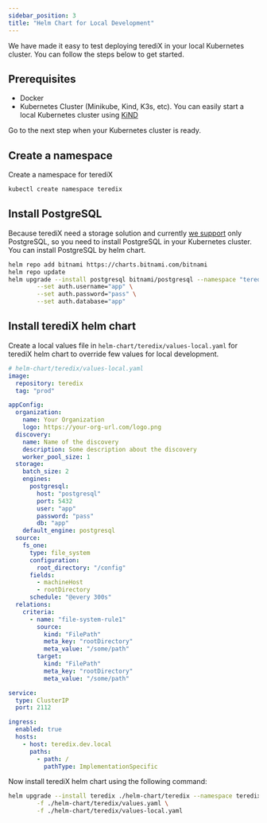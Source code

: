 ```yaml
---
sidebar_position: 3
title: "Helm Chart for Local Development"
---
```


We have made it easy to test deploying terediX in your local Kubernetes cluster. You can follow the steps below to get started.

## Prerequisites

- Docker
- Kubernetes Cluster (Minikube, Kind, K3s, etc). You can easily start a local Kubernetes cluster using [KiND](https://github.com/shaharia-lab/k8s-dev-cluster)

Go to the next step when your Kubernetes cluster is ready.

## Create a namespace

Create a namespace for terediX

```bash
kubectl create namespace teredix
```

## Install PostgreSQL

Because terediX need a storage solution and currently [we support](/docs/configuration/storage#supported-storage-engines) only PostgreSQL, 
so you need to install PostgreSQL in your Kubernetes cluster. You can install PostgreSQL by helm chart.

```bash
helm repo add bitnami https://charts.bitnami.com/bitnami 
helm repo update
helm upgrade --install postgresql bitnami/postgresql --namespace "teredix" \
        --set auth.username="app" \
        --set auth.password="pass" \
        --set auth.database="app"
```

## Install terediX helm chart

Create a local values file in `helm-chart/teredix/values-local.yaml` for terediX helm chart to override few values for local development.

```yaml
# helm-chart/teredix/values-local.yaml
image:
  repository: teredix
  tag: "prod"

appConfig:
  organization:
    name: Your Organization
    logo: https://your-org-url.com/logo.png
  discovery:
    name: Name of the discovery
    description: Some description about the discovery
    worker_pool_size: 1
  storage:
    batch_size: 2
    engines:
      postgresql:
        host: "postgresql"
        port: 5432
        user: "app"
        password: "pass"
        db: "app"
    default_engine: postgresql
  source:
    fs_one:
      type: file_system
      configuration:
        root_directory: "/config"
      fields:
        - machineHost
        - rootDirectory
      schedule: "@every 300s"
  relations:
    criteria:
      - name: "file-system-rule1"
        source:
          kind: "FilePath"
          meta_key: "rootDirectory"
          meta_value: "/some/path"
        target:
          kind: "FilePath"
          meta_key: "rootDirectory"
          meta_value: "/some/path"

service:
  type: ClusterIP
  port: 2112

ingress:
  enabled: true
  hosts:
    - host: teredix.dev.local
      paths:
        - path: /
          pathType: ImplementationSpecific
```

Now install terediX helm chart using the following command:

```bash
helm upgrade --install teredix ./helm-chart/teredix --namespace teredix \
        -f ./helm-chart/teredix/values.yaml \
        -f ./helm-chart/teredix/values-local.yaml
```